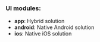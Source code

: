 ### UI modules:

 - **app**: Hybrid solution
 - **android**: Native Android solution
 - **ios**: Native iOS solution
